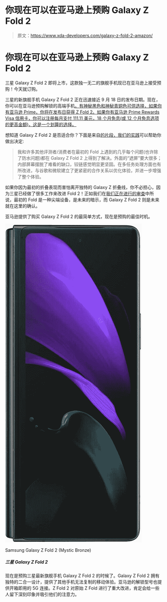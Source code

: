 # 你现在可以在亚马逊上预购 Galaxy Z Fold 2

> 原文：<https://www.xda-developers.com/galaxy-z-fold-2-amazon/>

# 你现在可以在亚马逊上预购 Galaxy Z Fold 2

三星 Galaxy Z Fold 2 即将上市，这款独一无二的旗舰手机现已在亚马逊上接受预购！今天就订购。

三星的新旗舰手机 Galaxy Z Fold 2 正在迅速接近 9 月 18 日的发布日期。现在，你可以在亚马逊预购解锁的高端手机[。有神秘黑色和神秘青铜色可供选择，如果你有亚马逊 Prime，你将在发布日获得 Z Fold 2。如果你有亚马逊 Prime Rewards Visa 信用卡，你可以注册每月支付 111.11 美元，18 个月免息(或 12 个月免息选项的更高金额)，这是一个划算的选择。](https://www.amazon.com/Samsung-Factory-Unlocked-Android-Smartphone/dp/B08GL5YRQT/?tag=xda-2if5nen-20&ascsubtag=UUxdaUeUpU29774&asc_refurl=https%3A%2F%2Fwww.xda-developers.com%2Fgalaxy-z-fold-2-amazon%2F&asc_campaign=Short-Term)

想知道 Galaxy Z Fold 2 是否适合你？下面是来自[的片段，我们的实践](https://www.xda-developers.com/samsung-galaxy-z-fold-2-preview/)可以帮助你做出决定:

> 我和许多其他评测者/消费者在最初的 Fold 上遇到的几乎每个问题(也许除了防水问题)都在 Galaxy Z Fold 2 上得到了解决。外面的“遮屏”要大很多；内部屏幕摆脱了难看的缺口，铰链感觉明显更坚固。在多任务处理方面也有所改进，与谷歌和微软建立了更紧密的合作关系以优化体验，并进一步增强了整个体验。

如果你因为最初的折叠表现而害怕离开独特的 Galaxy Z 折叠线，你不必担心，因为三星已经做了很多工作来改进 Fold 2！正如我们在[我们正在进行的审查](https://www.xda-developers.com/samsung-galaxy-z-fold-2-ongoing-review-day-one/)中所说，最初的 Fold 是一种尖端设备，是未来的暗示，而 Galaxy Z Fold 2 则是未来就在这里的确认。

亚马逊提供了购买 Galaxy Z Fold 2 的最简单方式，现在是预购的最佳时机。

 <picture>![Now is the time to pre-order Samsung's latest flagship phone, the Galaxy Z Fold 2\. The Galaxy Z Fold 2 has a unique 2-in-1 design, offering a mobile experience that no other phone can replicate. Amazon's unlocked model also comes with 5G connectivity right out of the box. With major improvements over the original Z Fold, the Z Fold 2 is sure to impress and turn some heads.](img/ddceec85fbe2935ebb5376638185179f.png)</picture> 

Samsung Galaxy Z Fold 2 (Mystic Bronze)

##### 三星 Galaxy Z Fold 2

现在是预购三星最新旗舰手机 Galaxy Z Fold 2 的时候了。Galaxy Z Fold 2 拥有独特的二合一设计，提供了其他手机无法复制的移动体验。亚马逊的解锁型号也提供开箱即用的 5G 连接。Z Fold 2 对原始 Z Fold 进行了重大改进，肯定会给一些人留下深刻印象并吸引他们的注意力。